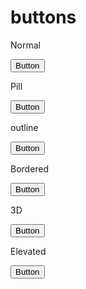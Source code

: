 # buttons

Normal 


 <button class="bg-blue-500 hover:bg-blue-700 text-white font-bold py-2 px-4 rounded">
        Button
  </button>


  Pill



  <button class="bg-blue-500 hover:bg-blue-700 text-white font-bold py-2 px-4 rounded-full">
  Button
</button>


outline 


<button class="bg-transparent hover:bg-blue-500 text-blue-700 font-semibold hover:text-white py-2 px-4 border border-blue-500 hover:border-transparent rounded">
  Button
</button>



Bordered


<button class="bg-blue-500 hover:bg-blue-700 text-white font-bold py-2 px-4 border border-blue-700 rounded">
  Button
</button>



3D

<button class="bg-blue-500 hover:bg-blue-400 text-white font-bold py-2 px-4 border-b-4 border-blue-700 hover:border-blue-500 rounded">
  Button
</button>

Elevated


<button class="bg-white hover:bg-gray-100 text-gray-800 font-semibold py-2 px-4 border border-gray-400 rounded shadow">
  Button
</button>